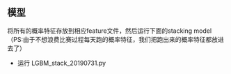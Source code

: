 ## 模型

将所有的概率特征存放到相应feature文件，然后运行下面的stacking model（PS:由于不想浪费比赛过程每天跑的概率特征，我们把跑出来的概率特征都放进去了）

- 运行 LGBM_stack_20190731.py


